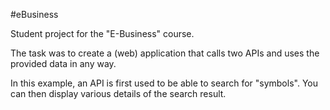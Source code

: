 #eBusiness

Student project for the "E-Business" course.

The task was to create a (web) application that calls two APIs and uses the provided data in any way.

In this example, an API is first used to be able to search for "symbols". You can then display various details of the search result.

